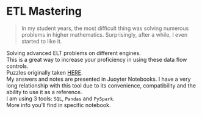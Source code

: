 # ETL Mastering
>In my student years, the most difficult thing was solving numerous problems in higher mathematics. Surprisingly, after a while, I even started to like it.


Solving advanced ELT problems on different engines. <br>
This is a great way to increase your proficiency in using these data flow controls.<br>
Puzzles originally taken [HERE](https://advancedsqlpuzzles.com/). <br>
My answers and notes are presented in Juoyter Notebooks. I have a very long relationship with this tool due to its convenience, compatibility and the ability to use it as a reference.<br>
I am using 3 tools: `SQL`, `Pandas` and `PySpark`. <br>
More info you'll find in specific notebook.
